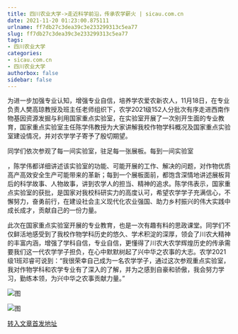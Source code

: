 ```yaml
---
title: 四川农业大学->走近科学前沿，传承农学薪火 | sicau.com.cn
date: 2021-11-20 01:23:00.875111
urlname: ff7db27c3dea39c3e233299313c5ea77
slug: ff7db27c3dea39c3e233299313c5ea77
tags: 
- 四川农业大学
categories:
- sicau.com.cn
- 四川农业大学
authorbox: false
sidebar: false
---
```

为进一步加强专业认知，增强专业自信，培养学农爱农新农人，11月18日，在专业负责人樊高琼教授及班主任老师组织下，农学2021级152人分批次有序走进西南作物基因资源发掘与利用国家重点实验室，在实验室开展了一次别开生面的专业教育，国家重点实验室主任陈学伟教授为大家讲解我校作物学科概况及国家重点实验室建设情况，并对农学学子寄予了殷切期望。

同学们依次参观了每一间实验室，驻足每一张展板。每到一间实验室
<!--more-->
，陈学伟都详细讲述该实验室的功能、可能开展的工作、解决的问题，对作物优质高产高效安全生产可能带来的革新；每到一个展板面前，都饱含深情地讲述展板背后的科学故事、人物故事，讲到农学人的担当、精神的追求。陈学伟表示，国家重点实验室的获批，是国家对我校科研实力的高度认可，希望农学学子充满信心，不懈努力，奋勇前行，在建设社会主义现代化农业强国、助力乡村振兴的伟大实践中成长成才，贡献自己的一份力量。

此次在国家重点实验室开展的专业教育，也是一次有趣有料的思政课堂。同学们不仅鲜活地感受到了我校作物学科历史的悠久、学术积淀的深厚，领会了川农大精神的丰富内涵，增强了学科自信，专业自信，更懂得了川农大农学辉煌历史的传承需要我们这一代农学学子担负，在心中默默树起了兴中华之农事的大志。农学2021级1班邓睿可说到：“我很荣幸自己成为一名农学学子，通过这次参观重点实验室，我对作物学科和农学专业有了深入的了解，并为之感到自豪和骄傲，我会努力学习，勤练本领，为兴中华之农事贡献力量。”

![图](https://news.sicau.edu.cn/__local/8/B0/C0/855A25DB5E410C854459A746873_47679752_1957A.jpg)

![图](https://news.sicau.edu.cn/__local/E/0F/07/53A52752306D7A86006DD23BDC1_73A1E619_25DCA.jpg)

[转入文章首发地址](https://news.sicau.edu.cn/info/1078/65600.htm)